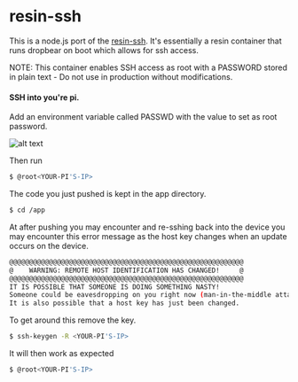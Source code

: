 resin-ssh
=========

This is a node.js port of the [resin-ssh](https://github.com/shaunmulligan/resin-ssh). It's essentially a resin container that runs dropbear on boot which allows for ssh access. 

NOTE: This container enables SSH access as root with a PASSWORD stored in plain text - Do not use in production without modifications.

#### SSH into you're pi. 

Add an environment variable called PASSWD with the value to set as root password.

![alt text](https://github.com/craig-mulligan/resin-ssh-node/blob/master/img/envar.png "creating envar")

Then run

```sh
$ @root<YOUR-PI'S-IP>
```

The code you just pushed is kept in the app directory.

```sh
$ cd /app
```


At after pushing you may encounter and re-sshing back into the device you may encounter this error message as the host key changes when an update occurs on the device.


```sh
@@@@@@@@@@@@@@@@@@@@@@@@@@@@@@@@@@@@@@@@@@@@@@@@@@@@@@@@@@@
@    WARNING: REMOTE HOST IDENTIFICATION HAS CHANGED!     @
@@@@@@@@@@@@@@@@@@@@@@@@@@@@@@@@@@@@@@@@@@@@@@@@@@@@@@@@@@@
IT IS POSSIBLE THAT SOMEONE IS DOING SOMETHING NASTY!
Someone could be eavesdropping on you right now (man-in-the-middle attack)!
It is also possible that a host key has just been changed.
```

To get around this remove the key.

```sh
$ ssh-keygen -R <YOUR-PI'S-IP>
```

It will then work as expected

```sh
$ @root<YOUR-PI'S-IP>
```
